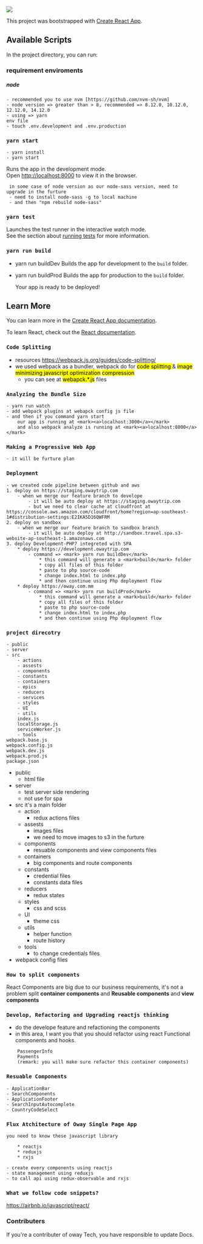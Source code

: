 <img src="https://codebuild.ap-southeast-1.amazonaws.com/badges?uuid=eyJlbmNyeXB0ZWREYXRhIjoiYVFkc2JxTFdMblEvTzA2dmo5L3RTTHhFVFpBYnF2dk1tZXBHbHZiTmFQakFJQ3JFQmd3WmJGem92K3VnbHRjSzk3b3dwanlHRnN1bmF4dE5TZ09wUlhjPSIsIml2UGFyYW1ldGVyU3BlYyI6IkZEZTdBYkkrMUNFRGE1RmgiLCJtYXRlcmlhbFNldFNlcmlhbCI6MX0%3D&branch=develop" />

This project was bootstrapped with [Create React App](https://github.com/facebook/create-react-app).

## Available Scripts

In the project directory, you can run:
### requirement enviroments
##### node
```
- recommended you to use nvm [https://github.com/nvm-sh/nvm]
- node version => greater than > 8, recommended => 8.12.0, 10.12.0, 12.12.0, 14.12.0
- using => yarn
env file
- touch .env.development and .env.production
```

### `yarn start`
    - yarn install 
    - yarn start
Runs the app in the development mode.<br>
Open [http://localhost:8000](http://localhost:8000) to view it in the browser.

```
 in some case of node version as our node-sass version, need to upgrade in the furture
 - need to install node-sass -g to local machine
 - and then "npm rebuild node-sass"
```

### `yarn test`

Launches the test runner in the interactive watch mode.<br>
See the section about [running tests](https://facebook.github.io/create-react-app/docs/running-tests) for more information.

### `yarn run build`

- yarn run buildDev
    Builds the app for development to the `build` folder.<br>        
- yarn run buildProd
    Builds the app for production to the `build` folder.<br>

    Your app is ready to be deployed!

## Learn More

You can learn more in the [Create React App documentation](https://facebook.github.io/create-react-app/docs/getting-started).

To learn React, check out the [React documentation](https://reactjs.org/).

### `Code Splitting`

- resources
    https://webpack.js.org/guides/code-splitting/
- we used webpack as a bundler, webpack do for <mark> code splitting </mark>& <mark>image minimizing</mark><mark> javascript optimization</mark> <mark>compression</mark>
    - you can see at <mark> webapck.*.js</mark> files

### `Analyzing the Bundle Size`

    - yarn run watch
    - add webpack plugins at webapck config js file
    - and then if you command yarn start
        our app is running at <mark><a>localhost:3000</a></mark>
        and also webpack analyze is running at <mark><a>localhost:8000</a></mark>


### `Making a Progressive Web App`

    - it will be furture plan

### `Deployment`
    - we created code pipeline between github and aws
    1. deploy on https://staging.owaytrip.com
        - when we merge our feature branch to develope
            - it will be auto deploy at https://staging.owaytrip.com
            - but we need to clear cache at cloudfront at https://console.aws.amazon.com/cloudfront/home?region=ap-southeast-1#distribution-settings:E2IKA5D16QWFRM
    2. deploy on sandbox
        - when we merge our feature branch to sandbox branch
            - it will be auto deploy at http://sandbox.travel.spa.s3-website-ap-southeast-1.amazonaws.com
    3. deploy Development-PHP7 integreted with SPA
        * deploy https://development.owaytrip.com
            - command => <mark> yarn run buildDev</mark>
                * this command will generate a <mark>build</mark> folder
                * copy all files of this folder 
                * paste to php source-code
                * change index.html to index.php
                * and then continue using Php deployment flow
        * deploy https://oway.com.mm
            - command => <mark> yarn run buildProd</mark>
                * this command will generate a <mark>build</mark> folder
                * copy all files of this folder 
                * paste to php source-code
                * change index.html to index.php
                * and then continue using Php deployment flow

### `project direcotry`
    - public
    - server
    - src
        - actions
        - assests
        - components
        - constants 
        - containers 
        - epics
        - reducers
        - services
        - styles
        - UI
        - utils
        index.js
        localStorage.js
        serviceWorker.js
        - tools
    webpack.base.js
    webpack.config.js
    webpack.dev.js
    webpack.prod.js
    package.json
- public
    - html file
- server
    - test server side rendering 
    - not use for spa
- src
    it's a main folder
    - action
        - redux actions files
    - assests
        - images files
        - we need to move images to s3 in the furture
    - components
        - resuable components and view components files
    - containers
        - big components and route components
    - constants
        - credential files 
        - constants data files
    - reducers
        - redux states
    - styles
        - css and scss
    - UI
        - theme css
    - utils
        - helper function 
        - route history
    - tools
        - to change credentials files
- webpack config files

### `How to split components`
React Components are big due to our business requirements, it's not a problem
split <b>container components</b> and <b>Reusable components</b> and <b>view components</b>

### `Develop, Refactoring and Upgrading reactjs thinking`

- do the develope feature and refactioning the components
- in this area, I want you that you should refactor using react Functional components and hooks.
```
    PassengerInfo
    Payments
    (remark: you will make sure refactor this container components)
```

### `Resuable Components`
    - ApplicationBar
    - SearchComponents
    - ApplicationFooter
    - SearchInputAutocomplete
    - CountryCodeSelect


### `Flux Atchitecture of Oway Single Page App`
    you need to know these javascript library
    
        * reactjs
        * reduxjs
        * rxjs
        
    - create every components using reactjs
    - state management using reduxjs
    - to call api using redux-observable and rxjs

### `What we follow code snippets?`

<a>https://airbnb.io/javascript/react/</a>

### Contributers 

If you're a contributer of oway Tech, you have responsible to update Docs.


    
